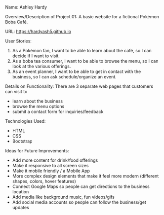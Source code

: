Name: Ashley Hardy

Overview/Description of Project 01: A basic website for a fictional Pokémon Boba Café. 

URL: https://hardyash5.github.io

User Stories: 
1. As a Pokémon fan, I want to be able to learn about the café, so I can decide if I want to visit. 
2. As a boba tea consumer, I want to be able to browse the menu, so I can look at the various offerings. 
3. As an event planner, I want to be able to get in contact with the business, so I can ask schedule/organize an event. 

Details on Functionality: There are 3 separate web pages that customers can visit to 
- learn about the business
- browse the menu options
- submit a contact form for inquiries/feedback 

Technologies Used: 
- HTML
- CSS
- Bootstrap 

Ideas for Future Improvements: 
- Add more content for drink/food offerings 
- Make it responsive to all screen sizes 
- Make it mobile friendly / a Mobile App 
- More complex design elements that make it feel more modern (different shapes, colors, hover features) 
- Connect Google Maps so people can get directions to the business location
- Add media like background music, fun videos/gifs
- Add social media accounts so people can follow the business/get updates